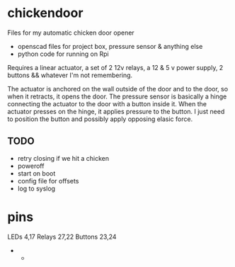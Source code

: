 # chickendoor
Files for my automatic chicken door opener

* openscad files for project box, pressure sensor & anything else
* python code for running on Rpi

Requires a linear actuator, a set of 2 12v relays, a 12 & 5 v power supply, 2 buttons && whatever I'm not remembering.

The actuator is anchored on the wall outside of the door and to the door, so when it
retracts, it opens the door.  The pressure sensor is basically a hinge connecting the actuator to the door with a button inside it.  When the actuator presses on the hinge, it applies pressure to the button.  I just need to position the button and possibly apply opposing elasic force.  

## TODO

* retry closing if we hit a chicken
* poweroff
* start on boot
* config file for offsets
* log to syslog

  
# pins

LEDs 4,17 
Relays 27,22
Buttons 23,24

* * 

